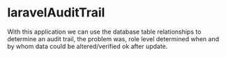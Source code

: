 # laravelAuditTrail
With this application we can use the database table relationships to determine an audit trail, the problem was, role level determined when and by whom data could be altered/verified ok after update.  
